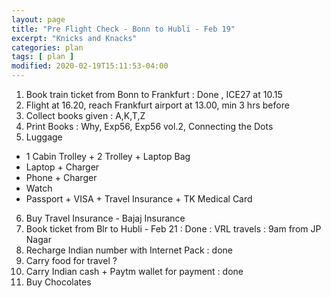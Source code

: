 ```yaml
---
layout: page
title: "Pre Flight Check - Bonn to Hubli - Feb 19"
excerpt: "Knicks and Knacks"
categories: plan
tags: [ plan ]
modified: 2020-02-19T15:11:53-04:00
---
```



1. Book train ticket from Bonn to Frankfurt : Done , ICE27 at 10.15
2. Flight at 16.20, reach Frankfurt airport at 13.00, min 3 hrs before
3. Collect books given : A,K,T,Z
4. Print Books : Why, Exp56, Exp56 vol.2, Connecting the Dots
5. Luggage
  * 1 Cabin Trolley + 2 Trolley + Laptop Bag
  * Laptop + Charger
  * Phone + Charger
  * Watch
  * Passport + VISA + Travel Insurance + TK Medical Card
6. Buy Travel Insurance - Bajaj Insurance
7. Book ticket from Blr to Hubli - Feb 21 :  Done : VRL travels : 9am from JP Nagar
8. Recharge Indian number with Internet Pack : done
9. Carry food for travel ?
10. Carry Indian cash + Paytm wallet for payment : done
11. Buy Chocolates

